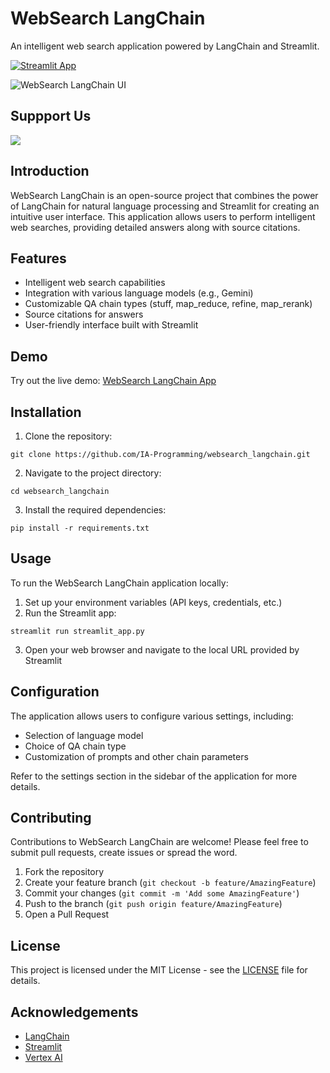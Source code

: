 # WebSearch LangChain

An intelligent web search application powered by LangChain and Streamlit.

[![Streamlit App](https://static.streamlit.io/badges/streamlit_badge_black_white.svg)](https://websearchlangchain.streamlit.app/)

![WebSearch LangChain UI](https://github.com/user-attachments/assets/5d1eb6e6-236e-4a09-9123-5aee0c1ac968)

## Suppport Us

<a href="https://www.buymeacoffee.com/blazzmocompany"><img src="https://img.buymeacoffee.com/button-api/?text=Buy me a coffee&emoji=&slug=blazzmocompany&button_colour=40DCA5&font_colour=ffffff&font_family=Cookie&outline_colour=000000&coffee_colour=FFDD00"></a>


## Introduction

WebSearch LangChain is an open-source project that combines the power of LangChain for natural language processing and Streamlit for creating an intuitive user interface. This application allows users to perform intelligent web searches, providing detailed answers along with source citations.

## Features

- Intelligent web search capabilities
- Integration with various language models (e.g., Gemini)
- Customizable QA chain types (stuff, map_reduce, refine, map_rerank)
- Source citations for answers
- User-friendly interface built with Streamlit

## Demo

Try out the live demo: [WebSearch LangChain App](https://websearchlangchain.streamlit.app/)

## Installation

1. Clone the repository:
```
git clone https://github.com/IA-Programming/websearch_langchain.git
```

2. Navigate to the project directory:
```
cd websearch_langchain
```

3. Install the required dependencies:
```
pip install -r requirements.txt
```

## Usage

To run the WebSearch LangChain application locally:

1. Set up your environment variables (API keys, credentials, etc.)
2. Run the Streamlit app:
```
streamlit run streamlit_app.py
```
3. Open your web browser and navigate to the local URL provided by Streamlit

## Configuration

The application allows users to configure various settings, including:

- Selection of language model
- Choice of QA chain type
- Customization of prompts and other chain parameters

Refer to the settings section in the sidebar of the application for more details.

## Contributing

Contributions to WebSearch LangChain are welcome! Please feel free to submit pull requests, create issues or spread the word.

1. Fork the repository
2. Create your feature branch (`git checkout -b feature/AmazingFeature`)
3. Commit your changes (`git commit -m 'Add some AmazingFeature'`)
4. Push to the branch (`git push origin feature/AmazingFeature`)
5. Open a Pull Request

## License

This project is licensed under the MIT License - see the [LICENSE](LICENSE) file for details.

## Acknowledgements

- [LangChain](https://github.com/hwchase17/langchain)
- [Streamlit](https://streamlit.io/)
- [Vertex AI](https://cloud.google.com/vertex-ai)